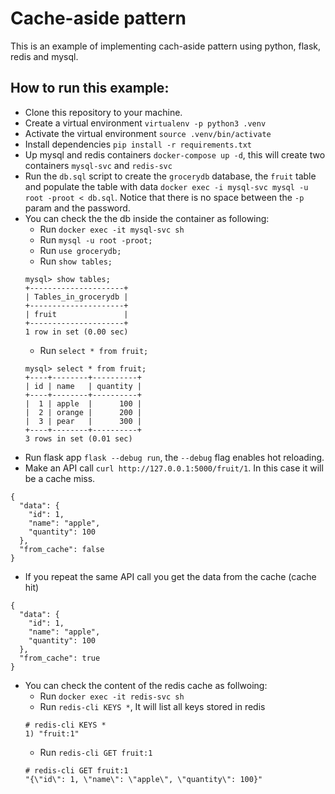 # Cache-aside pattern

This is an example of implementing cach-aside pattern using python, flask, redis and mysql.

## How to run this example:

* Clone this repository to your machine.
* Create a virtual environment `virtualenv -p python3 .venv`
* Activate the virtual environment `source .venv/bin/activate`
* Install dependencies `pip install -r requirements.txt`
* Up mysql and redis containers `docker-compose up -d`, this will create two containers `mysql-svc` and `redis-svc`
* Run the `db.sql` script to create the `grocerydb` database, the `fruit` table  and populate the table with data `docker exec -i mysql-svc mysql -u root -proot < db.sql`. Notice that there is no space between the `-p` param and the password.
* You can check the the db inside the container as following:
    * Run `docker exec -it mysql-svc sh`
    * Run `mysql -u root -proot;`
    * Run `use grocerydb;`
    * Run `show tables;`
    ```
    mysql> show tables;
    +---------------------+
    | Tables_in_grocerydb |
    +---------------------+
    | fruit               |
    +---------------------+
    1 row in set (0.00 sec)
    ```
    * Run `select * from fruit;`
    ```
    mysql> select * from fruit;
    +----+--------+----------+
    | id | name   | quantity |
    +----+--------+----------+
    |  1 | apple  |      100 |
    |  2 | orange |      200 |
    |  3 | pear   |      300 |
    +----+--------+----------+
    3 rows in set (0.01 sec)
    ```
* Run flask app `flask --debug run`, the `--debug` flag enables hot reloading.
* Make an API call `curl http://127.0.0.1:5000/fruit/1`. In this case it will be a cache miss.
```
{
  "data": {
    "id": 1,
    "name": "apple",
    "quantity": 100
  },
  "from_cache": false
}
```
* If you repeat the same API call you get the data from the cache (cache hit)
```
{
  "data": {
    "id": 1,
    "name": "apple",
    "quantity": 100
  },
  "from_cache": true
}
```
* You can check the content of the redis cache as follwoing:
    * Run `docker exec -it redis-svc sh`
    * Run `redis-cli KEYS *`, It will list all keys stored in redis
    ```
    # redis-cli KEYS *
    1) "fruit:1"
    ```
    * Run `redis-cli GET fruit:1`
    ```
    # redis-cli GET fruit:1
    "{\"id\": 1, \"name\": \"apple\", \"quantity\": 100}"
    ```
